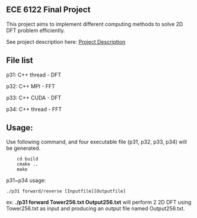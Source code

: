 ## ECE 6122 Final Project

This project aims to implement different computing methods to solve 2D DFT problem efficiently.

See project description here: [Project Description](./FinalProject.pdf)

## File list
p31: C++ thread - DFT

p32: C++ MPI - FFT

p33: C++ CUDA - DFT

p34: C++ thread - FFT

## Usage:
Use following command, and four executable file (p31, p32, p33, p34) will be generated.
```
	cd build
	cmake ..
	make
```
p31~p34 usage:
```
./p31 forward/reverse [Inputfile][Outputfile]
```
ex: **./p31 forward Tower256.txt Output256.txt** will perform 2 2D DFT using Tower256.txt as input and producing an output file named Output256.txt.
